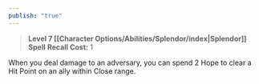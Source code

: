 ```yaml
---
publish: "true"
---
```

> **Level 7 [[Character Options/Abilities/Splendor/index|Splendor]] Spell**
> **Recall Cost:** 1

When you deal damage to an adversary, you can spend 2 Hope to clear a Hit Point on an ally within Close range.
